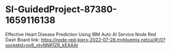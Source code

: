 # SI-GuidedProject-87380-1659116138
Effective Heart Disease Prediction Using IBM Auto AI Service
Node Red Dash Board link:  https://node-red-kjerx-2022-07-28.mybluemix.net/ui/#!/0?socketid=nv8_ntvNNR1ZR_kEAAAr
